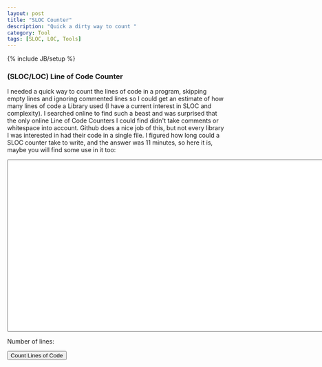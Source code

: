 ```yaml
---
layout: post
title: "SLOC Counter"
description: "Quick a dirty way to count "
category: Tool
tags: [SLOC, LOC, Tools]
---
```

{% include JB/setup %}

### (SLOC/LOC) Line of Code Counter ###

I needed a quick way to count the lines of code in a program, skipping empty lines and ignoring commented lines so I
could get an estimate of how many lines of code a Library used (I have a current interest in SLOC and complexity).  I
searched online to find such a beast and was surprised that the only online Line of Code Counters I could find didn't
take comments or whitespace into account.  Github does a nice job of this, but not every library I was interested
in had their code in a single file.  I figured how long could a SLOC counter take to write, and the answer was 11 minutes,
so here it is, maybe you will find some use in it too:

<textarea id="slocTextarea" style="width:800px; height: 400px"></textarea>

<span id="countResult">Number of lines: </span>

<input type="button" id="countButton" value="Count Lines of Code">

<script src="//ajax.googleapis.com/ajax/libs/jquery/2.1.0/jquery.min.js"></script>
<script>
function getCommentState(line) {
    var commentEnd = /.*\*\//;
    var match = line.match(commentEnd);
    if (match) {
        var commentStart = /.*\/\*/;
        line = line.substr(match[0].length);
        match = line.match(commentStart);
        if (match) {
            return getCommentState(line.substr(match[0].length));
        }
        return false
    }
    return true;
}

$('#countButton').click(function() {
    var allLines = $('#slocTextarea').val();
    var arrayOfLines = allLines.match(/[^\r\n]+/g);
    var inComment = false;
    var commentLine = /^\s*\/\//;
    var commentStart = /^\s*(\S*)\s*\/\*/;
    var startSearch;
    var lineCount = 0;
    for (var i = 0; i < arrayOfLines.length; i++) {
        var line = arrayOfLines[i];
        if (inComment || !commentLine.test(line)) {
            if (!inComment) {
                var match = line.match(commentStart);
                if (match) {
                    inComment = true;
                    if (match[1]) {
                        lineCount++;
                    }
                    startSearch = match[0].length;
                } else {
                    lineCount++;
                }
            }  else {
                startSearch = 0;
            }
            if (inComment) {
                inComment = getCommentState(line.substr(startSearch));
            }

        }
    }
    $('#countResult').text('Number of lines: ' + lineCount);
});
</script>